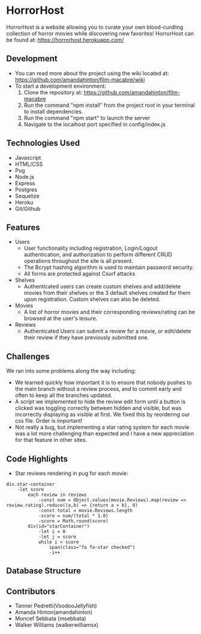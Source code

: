 # HorrorHost

HorrorHost is a website allowing you to curate your own blood-curdling collection of horror movies while discovering new favorites! HorrorHost can be found at: https://horrorhost.herokuapp.com/

## Development
* You can read more about the project using the wiki located at: https://github.com/amandahinton/film-macabre/wiki
* To start a development environment:
    1. Clone the repository at: https://github.com/amandahinton/film-macabre
    2. Run the command "npm install" from the project root in your terminal to install dependencies.
    3. Run the command "npm start" to launch the server
    4. Navigate to the localhost port specified in config/index.js

## Technologies Used
* Javascript
* HTML/CSS
* Pug
* Node.js
* Express
* Postgres
* Sequelize
* Heroku
* Git/Github

##  Features
* Users
    * User functionality including registration, Login/Logout authentication, and authorization to perform different CRUD operations throughout the site is all present.
    * The Bcrypt hashing algorithm is used to maintain password security.
    * All forms are protected against Csurf attacks
* Shelves
    * Authenticated users can create custom shelves and add/delete movies from their shelves or the 3 default shelves created for them upon registration. Custom shelves can also be deleted.
* Movies
    * A list of horror movies and their corresponding reviews/rating can be browsed at the user's leisure.
* Reviews
    * Authenticated Users can submit a review for a movie, or edit/delete their review if they have previously submitted one.
## Challenges
We ran into some problems along the way including:
* We learned quickly how important it is to ensure that nobody pushes to the main branch without a review process, and to commit early and often to keep all the branches updated.
* A script we implemented to hide the review edit form until a button is clicked was toggling correctly between hidden and visible, but was incorrectly displaying as visible at first. We fixed this by reordering our css file. Order is important!
* Not really a bug, but implementing a star rating system for each movie was a lot more challenging than expected and I have a new appreciation for that feature in other sites.
## Code Highlights
* Star reviews rendering in pug for each movie:
```
div.star-container
    -let score
        each review in reviews
            -const num = Object.values(movie.Reviews).map(review => review.rating).reduce((a,b) => {return a + b}, 0)
            -const total = movie.Reviews.length
            -score = num/(total * 1.0)
            -score = Math.round(score)
        div(id="starContainer")
            -let i = 0
            -let j = score
            while i < score
                span(class="fa fa-star checked")
                -i++
```
## Database Structure

## Contributors
* Tanner Pedretti(VoodooJellyfish)
* Amanda Hinton(amandahinton)
* Moncef Sebbata (msebbata)
* Walker Williams (walkerwilliamsx)
